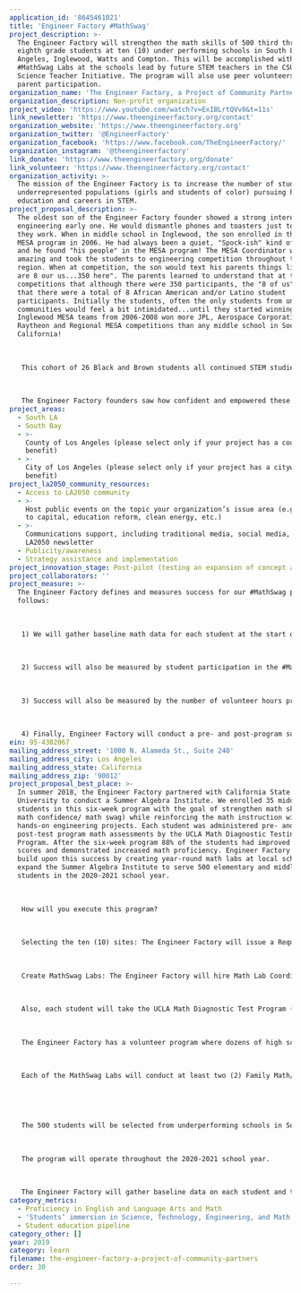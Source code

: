 ```yaml
---
application_id: '8645461021'
title: 'Engineer Factory #MathSwag'
project_description: >-
  The Engineer Factory will strengthen the math skills of 500 third through
  eighth grade students at ten (10) under performing schools in South Los
  Angeles, Inglewood, Watts and Compton. This will be accomplished with weekly
  #MathSwag Labs at the schools lead by future STEM teachers in the CSU Math
  Science Teacher Initiative. The program will also use peer volunteers and
  parent participation.
organization_name: 'The Engineer Factory, a Project of Community Partners'
organization_description: Non-profit organization
project_video: 'https://www.youtube.com/watch?v=ExIBLrtQVv0&t=11s'
link_newsletter: 'https://www.theengineerfactory.org/contact'
organization_website: 'https://www.theengineerfactory.org'
organization_twitter: '@EngineerFactory'
organization_facebook: 'https://www.facebook.com/TheEngineerFactory/'
organization_instagram: '@theengineerfactory'
link_donate: 'https://www.theengineerfactory.org/donate'
link_volunteer: 'https://www.theengineerfactory.org/contact'
organization_activity: >-
  The mission of the Engineer Factory is to increase the number of students from
  underrepresented populations (girls and students of color) pursuing higher
  education and careers in STEM.
project_proposal_description: >-
  The oldest son of the Engineer Factory founder showed a strong interest in
  engineering early one. He would dismantle phones and toasters just to see how
  they work. When in middle school in Inglewood, the son enrolled in the school
  MESA program in 2006. He had always been a quiet, "Spock-ish" kind of student
  and he found "his people" in the MESA program! The MESA Coordinator was
  amazing and took the students to engineering competition throughout the
  region. When at competition, the son would text his parents things like "there
  are 8 our us...350 here". The parents learned to understand that at these
  competitions that although there were 350 participants, the "8 of us" meant
  that there were a total of 8 African American and/or Latino student
  participants. Initially the students, often the only students from underserved
  communities would feel a bit intimidated...until they started winning! The
  Inglewood MESA teams from 2006-2008 won more JPL, Aerospace Corporation,
  Raytheon and Regional MESA competitions than any middle school in Southern
  California!
   
   
   
   This cohort of 26 Black and Brown students all continued STEM studies in high school and 100% went on to four-year colleges! Our son remains friends with many of these students who went on to earn degrees from prestigious colleges such as MIT, Columbia, NYU, UCLA, UC Berkeley, RPI and Olin. The majority of them graduated with degrees in engineering and other STEM majors.
   
   
   
   The Engineer Factory founders saw how confident and empowered these students were and sought to create an organization that would adopt the best practices of that MESA program to create a vehicle for encouraging more students of color to pursue engineering and STEM. We also witness many of the challenges and barriers that our son and the other students faced (e.g. math, professional mentors, need for STEM professional development for elementary and middle school teachers in underserved communities). Engineer Factory's mission is to produce more STEM professionals from South LA, Inglewood, Compton and Watts than industry can handle!
project_areas:
  - South LA
  - South Bay
  - >-
    County of Los Angeles (please select only if your project has a countywide
    benefit)
  - >-
    City of Los Angeles (please select only if your project has a citywide
    benefit)
project_la2050_community_resources:
  - Access to LA2050 community
  - >-
    Host public events on the topic your organization’s issue area (e.g. access
    to capital, education reform, clean energy, etc.) 
  - >-
    Communications support, including traditional media, social media, and
    LA2050 newsletter
  - Publicity/awareness
  - Strategy assistance and implementation
project_innovation_stage: Post-pilot (testing an expansion of concept after initially successful pilot)
project_collaborators: ''
project_measure: >-
  The Engineer Factory defines and measures success for our #MathSwag project as
  follows:
   
   
   
   1) We will gather baseline math data for each student at the start of the program (e.g. math grades, standardized test scores) and we will use the UCLA Math Diagnostic Test Program to conduct pre-program assessments for each student. We will gather year-end math grade and improvement on standardized test data, as well as have students complete the post-program MDTP assessment and document progress.
   
   
   
   2) Success will also be measured by student participation in the #MathSwag program as tracked by sign-in sheets and attendance.
   
   
   
   3) Success will also be measured by the number of volunteer hours provided by high school and college students as measured by sign-in sheets and attendance.
   
   
   
   4) Finally, Engineer Factory will conduct a pre- and post-program survey of students, parents and school teachers to measure their feelings and hopes for math success at their school.
ein: 95-4302067
mailing_address_street: '1000 N. Alameda St., Suite 240'
mailing_address_city: Los Angeles
mailing_address_state: California
mailing_address_zip: '90012'
project_proposal_best_place: >-
  In summer 2018, the Engineer Factory partnered with California State
  University to conduct a Summer Algebra Institute. We enrolled 35 middle school
  students in this six-week program with the goal of strengthen math skills or
  math confidence/ math swag) while reinforcing the math instruction with
  hands-on engineering projects. Each student was administered pre- and
  post-test program math assessments by the UCLA Math Diagnostic Testing
  Program. After the six-week program 88% of the students had improved math
  scores and demonstrated increased math proficiency. Engineer Factory will
  build upon this success by creating year-round math labs at local schools and
  expand the Summer Algebra Institute to serve 500 elementary and middle school
  students in the 2020-2021 school year.
   
   
   
   How will you execute this program?
   
   
   
   Selecting the ten (10) sites: The Engineer Factory will issue a Request for Proposals (RFP) to identify ten (10) schools in South Los Angeles, Inglewood, Watts and Compton where less than 30% of students met math proficiency on standardized testing. 
   
   
   
   Create MathSwag Labs: The Engineer Factory will hire Math Lab Coordinators who will be responsible for offering eight (8) hours of math and STEAM programming at each school site, each week. Engineer Factory will recruit from the CSU MSTI students and the future teachers will be tasked with developing innovative and fun approaches to math instruction and implement hands-on STEM projects that reinforce math learning.
   
   
   
   Also, each student will take the UCLA Math Diagnostic Test Program (MDTP) pre-assessment. The report reveals individual student strengths and challenge areas. The coordinator will create an Individual Math Plan for each student, focusing on areas of need. The post-assessment will be administered at the end of the school year to measure progress. 
   
   
   
   The Engineer Factory has a volunteer program where dozens of high school and college students volunteer with the organization to help younger students with STEAM workshops and math program. High school students receive community service hours from their school and college students get experience in working with students. 
   
   
   
   Each of the MathSwag Labs will conduct at least two (2) Family Math/STEAM Nights where all students and families will be invited to participate. The events will hopefully support a culture of fun, STEAM learning and encourage families to engage in math activities at home. 
   
   
   
   
   
   The 500 students will be selected from underperforming schools in South LA and surrounding neighborhoods. The majority of students in the target neighborhood are Latino and African American and come from low-income households. 
   
   
   
   The program will operate throughout the 2020-2021 school year. 
   
   
   
   The Engineer Factory will gather baseline data on each student and the aggregate. We will measure math progress by: increased math grades; improved scores on the UCLA MDTP math assessment and improved standardized math test scores.
category_metrics:
  - Proficiency in English and Language Arts and Math
  - 'Students’ immersion in Science, Technology, Engineering, and Math content'
  - Student education pipeline
category_other: []
year: 2019
category: learn
filename: the-engineer-factory-a-project-of-community-partners
order: 30

---
```

